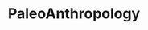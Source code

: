 ---
title: PaleoAnthropology
model: diamond
peer_reviewed: true
website: https://paleoanthropology.org/ojs/index.php/paleo
issn: 1545-0031
publisher: Paleoanthropology Society
languages:
- en
---